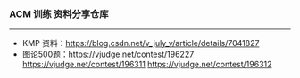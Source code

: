 ### ACM 训练 资料分享仓库
------
* KMP 资料：https://blog.csdn.net/v_july_v/article/details/7041827
* 图论500题：https://vjudge.net/contest/196227
            https://vjudge.net/contest/196311
            https://vjudge.net/contest/196312


